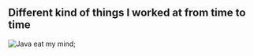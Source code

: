 ## Different kind of things I worked at from time to time ##

<image src="https://wallpaperaccess.com/full/383133.jpg" alt="Java eat my mind">;
